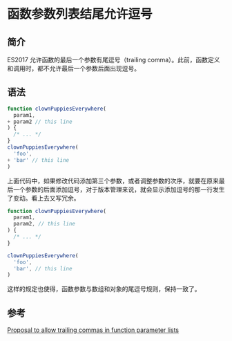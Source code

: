 # 函数参数列表结尾允许逗号

## 简介

ES2017 允许函数的最后一个参数有尾逗号（trailing comma）。此前，函数定义和调用时，都不允许最后一个参数后面出现逗号。

## 语法

```javascript
function clownPuppiesEverywhere(
  param1,
+ param2 // this line
) {
  /* ... */
}
clownPuppiesEverywhere(
  'foo',
+ 'bar' // this line
)
```

上面代码中，如果修改代码添加第三个参数，或者调整参数的次序，就要在原来最后一个参数的后面添加逗号，对于版本管理来说，就会显示添加逗号的那一行发生了变动。看上去又写冗余。

```javascript
function clownPuppiesEverywhere(
  param1,
  param2, // this line
) {
  /* ... */
}

clownPuppiesEverywhere(
  'foo',
  'bar', // this line
)
```

这样的规定也使得，函数参数与数组和对象的尾逗号规则，保持一致了。

## 参考

[Proposal to allow trailing commas in function parameter lists](https://github.com/tc39/proposal-trailing-function-commas)
